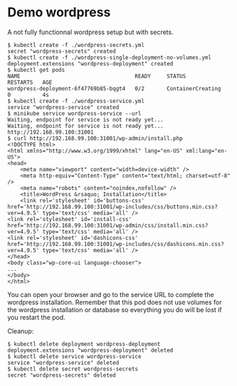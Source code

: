 # Demo wordpress

A not fully functionnal wordpress setup but with secrets.

```shell
$ kubectl create -f ./wordpress-secrets.yml
secret "wordpress-secrets" created
$ kubectl create -f ./wordpress-single-deployment-no-volumes.yml
deployment.extensions "wordpress-deployment" created
$ kubectl get pods
NAME                                    READY     STATUS              RESTARTS   AGE
wordpress-deployment-6f47769b85-bqgt4   0/2       ContainerCreating   0          4s
$ kubectl create -f ./wordpress-service.yml
service "wordpress-service" created
$ minikube service wordpress-service --url
Waiting, endpoint for service is not ready yet...
Waiting, endpoint for service is not ready yet...
http://192.168.99.100:31001
$ curl http://192.168.99.100:31001/wp-admin/install.php
<!DOCTYPE html>
<html xmlns="http://www.w3.org/1999/xhtml" lang="en-US" xml:lang="en-US">
<head>
    <meta name="viewport" content="width=device-width" />
    <meta http-equiv="Content-Type" content="text/html; charset=utf-8" />
    <meta name="robots" content="noindex,nofollow" />
    <title>WordPress &rsaquo; Installation</title>
    <link rel='stylesheet' id='buttons-css'  href='http://192.168.99.100:31001/wp-includes/css/buttons.min.css?ver=4.9.5' type='text/css' media='all' />
<link rel='stylesheet' id='install-css'  href='http://192.168.99.100:31001/wp-admin/css/install.min.css?ver=4.9.5' type='text/css' media='all' />
<link rel='stylesheet' id='dashicons-css'  href='http://192.168.99.100:31001/wp-includes/css/dashicons.min.css?ver=4.9.5' type='text/css' media='all' />
</head>
<body class="wp-core-ui language-chooser">
...
</body>
</html>
```

You can open your browser and go to the service URL to complete the wordpress installation. Remember that this pod does not use volumes for the wordpress installation or database so everything you do will be lost if you restart the pod.

Cleanup:

```shell
$ kubectl delete deployment wordpress-deployment
deployment.extensions "wordpress-deployment" deleted
$ kubectl delete service wordpress-service
service "wordpress-service" deleted
$ kubectl delete secret wordpress-secrets
secret "wordpress-secrets" deleted
```